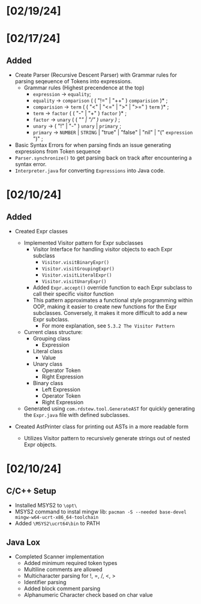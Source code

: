 # [02/19/24]

# [02/17/24]
## Added
- Create Parser (Recursive Descent Parser) with Grammar rules for parsing seqeuence of Tokens into expressions.
    - Grammar rules (Highest precendence at the top)
        - `expression` -> `equality`;
        - `equality` -> `comparison` ( ( "!=" | "++" ) `comparision` )* ;
        - `comparision` -> `term` ( ( "<" | "<=" | ">" | ">=" ) `term` )* ;
        - `term` -> `factor` ( ( "-" | "+" ) `factor` )* ;
        - `factor` -> `unary` ( ( "*" | "/" ) `unary` )* ;
        - `unary` -> ( "!" | "-" ) `unary` | `primary` ;
        - `primary` -> `NUMBER` | `STRING` | "true" | "false" | "nil" | "(" `expression` ")" ;
- Basic Syntax Errors for when parsing finds an issue generating expressions from Token sequence
- `Parser.synchronize()` to get parsing back on track after encountering a syntax error.
- `Interpreter.java` for converting `Expressions` into Java code.

# [02/10/24]
## Added
- Created Expr classes
    - Implemented Visitor pattern for Expr subclasses
        - Visitor Interface for handling visitor objects to each Expr subclass
            - `Visitor.visitBinaryExpr()`
            - `Visitor.visitGroupingExpr()`
            - `Visitor.visitLiteralExpr()`
            - `Visitor.visitUnaryExpr()`
        - Added `Expr.accept()` override function to each Expr subclass to call their specific visitor function
        - This pattern approximates a functional style programming within OOP, making it easier to create new functions for the Expr subclasses. Conversely, it makes it more difficult to add a new Expr subclass.
            - For more explanation, see `5.3.2 The Visitor Pattern`
    - Current class structure:
        - Grouping class
            - Expression
        - Literal class
            - Value
        - Unary class
            - Operator Token
            - Right Expression
        - Binary class
            - Left Expression
            - Operator Token
            - Right Expression
    - Generated using `com.rdstew.tool.GenerateAST` for quickly generating the `Expr.java` file with defined subclasses.
        

- Created AstPrinter class for printing out ASTs in a more readable form
    - Utilizes Visitor pattern to recursively generate strings out of nested Expr objects.


# [02/10/24] 
## C/C++ Setup
- Installed MSYS2 to `\opt\`
- MSYS2 command to instal mingw lib: `pacman -S --needed base-devel mingw-w64-ucrt-x86_64-toolchain`
- Added `\MSYS2\ucrt64\bin` to PATH

## Java Lox
- Completed Scanner implementation
    - Added minimum required token types
    - Multiline comments are allowed
    - Multicharacter parsing for !, =, /, <, >
    - Identifier parsing
    - Added block comment parsing
    - Alphanumeric Character check based on char value
    
